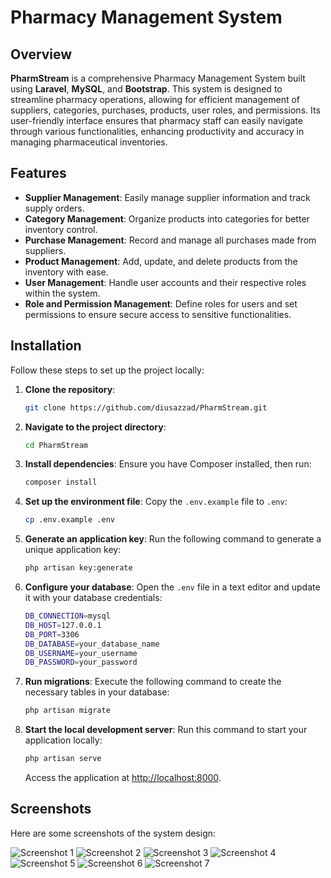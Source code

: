 # Pharmacy Management System

## Overview

**PharmStream** is a comprehensive Pharmacy Management System built using **Laravel**, **MySQL**, and **Bootstrap**. This system is designed to streamline pharmacy operations, allowing for efficient management of suppliers, categories, purchases, products, user roles, and permissions. Its user-friendly interface ensures that pharmacy staff can easily navigate through various functionalities, enhancing productivity and accuracy in managing pharmaceutical inventories.

## Features

- **Supplier Management**: Easily manage supplier information and track supply orders.
- **Category Management**: Organize products into categories for better inventory control.
- **Purchase Management**: Record and manage all purchases made from suppliers.
- **Product Management**: Add, update, and delete products from the inventory with ease.
- **User Management**: Handle user accounts and their respective roles within the system.
- **Role and Permission Management**: Define roles for users and set permissions to ensure secure access to sensitive functionalities.

## Installation

Follow these steps to set up the project locally:

1. **Clone the repository**:

    ```bash
    git clone https://github.com/diusazzad/PharmStream.git
    ```

2. **Navigate to the project directory**:

    ```bash
    cd PharmStream
    ```

3. **Install dependencies**:
   Ensure you have Composer installed, then run:

    ```bash
    composer install
    ```

4. **Set up the environment file**:
   Copy the `.env.example` file to `.env`:

    ```bash
    cp .env.example .env
    ```

5. **Generate an application key**:
   Run the following command to generate a unique application key:

    ```bash
    php artisan key:generate
    ```

6. **Configure your database**:
   Open the `.env` file in a text editor and update it with your database credentials:

    ```bash
    DB_CONNECTION=mysql
    DB_HOST=127.0.0.1
    DB_PORT=3306
    DB_DATABASE=your_database_name
    DB_USERNAME=your_username
    DB_PASSWORD=your_password
    ```

7. **Run migrations**:
   Execute the following command to create the necessary tables in your database:

    ```bash
    php artisan migrate
    ```

8. **Start the local development server**:
   Run this command to start your application locally:

    ```bash
    php artisan serve
    ```

    Access the application at [http://localhost:8000](http://localhost:8000).

## Screenshots

Here are some screenshots of the system design:

![Screenshot 1](https://github.com/diusazzad/PharmStream/blob/main/SystemDesign/screenshot/1.png)
![Screenshot 2](https://github.com/diusazzad/PharmStream/blob/main/SystemDesign/screenshot/2.png)
![Screenshot 3](https://github.com/diusazzad/PharmStream/blob/main/SystemDesign/screenshot/3.png)
![Screenshot 4](https://github.com/diusazzad/PharmStream/blob/main/SystemDesign/screenshot/4.png)
![Screenshot 5](https://github.com/diusazzad/PharmStream/blob/main/SystemDesign/screenshot/5.png)
![Screenshot 6](https://github.com/diusazzad/PharmStream/blob/main/SystemDesign/screenshot/6.png)
![Screenshot 7](https://github.com/diusazzad/PharmStream/blob/main/SystemDesign/screenshot/7.png)
